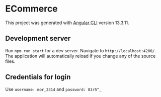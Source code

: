 # ECommerce

This project was generated with [Angular CLI](https://github.com/angular/angular-cli) version 13.3.11.

## Development server

Run `npm run start` for a dev server. Navigate to `http://localhost:4200/`. The application will automatically reload if you change any of the source files.

## Credentials for login
Use `username: mor_2314` and `password: 83r5^_`

